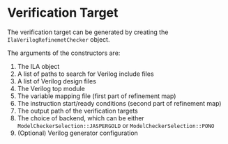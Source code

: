 # Verification Target

The verification target can be generated by creating the `IlaVerilogRefinemetChecker` object. 

The arguments of the constructors are:

1. The ILA object
2. A list of paths to search for Verilog include files
3. A list of Verilog design files
4. The Verilog top module
5. The variable mapping file \(first part of refinement map\)
6. The instruction start/ready conditions \(second part of refinement map\)
7. The output path of the verification targets
8. The choice of backend, which can be either `ModelCheckerSelection::JASPERGOLD` or `ModelCheckerSelection::PONO`
9. \(Optional\) Verilog generator configuration

